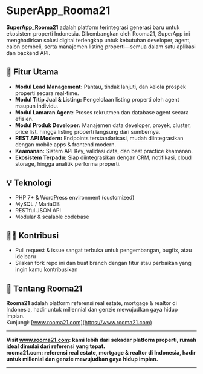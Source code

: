 # SuperApp_Rooma21

**SuperApp_Rooma21** adalah platform terintegrasi generasi baru untuk ekosistem properti Indonesia. Dikembangkan oleh Rooma21, SuperApp ini menghadirkan solusi digital terlengkap untuk kebutuhan developer, agent, calon pembeli, serta manajemen listing properti—semua dalam satu aplikasi dan backend API.

## 🚀 Fitur Utama

- **Modul Lead Management:** Pantau, tindak lanjuti, dan kelola prospek properti secara real-time.
- **Modul Titip Jual & Listing:** Pengelolaan listing properti oleh agent maupun individu.
- **Modul Lamaran Agent:** Proses rekrutmen dan database agent secara efisien.
- **Modul Produk Developer:** Manajemen data developer, proyek, cluster, price list, hingga listing properti langsung dari sumbernya.
- **REST API Modern:** Endpoints terstandarisasi, mudah diintegrasikan dengan mobile apps & frontend modern.
- **Keamanan:** Sistem API Key, validasi data, dan best practice keamanan.
- **Ekosistem Terpadu:** Siap diintegrasikan dengan CRM, notifikasi, cloud storage, hingga analitik performa properti.

## 💡 Teknologi

- PHP 7+ & WordPress environment (customized)
- MySQL / MariaDB
- RESTful JSON API
- Modular & scalable codebase

## 👩‍💻 Kontribusi

- Pull request & issue sangat terbuka untuk pengembangan, bugfix, atau ide baru
- Silakan fork repo ini dan buat branch dengan fitur atau perbaikan yang ingin kamu kontribusikan

## 🏢 Tentang Rooma21

**Rooma21** adalah platform referensi real estate, mortgage & realtor di Indonesia, hadir untuk millennial dan genzie mewujudkan gaya hidup impian.  
Kunjungi: [www.rooma21.com](https://www.rooma21.com)

---

**Visit www.rooma21.com: kami lebih dari sekadar platform properti, rumah ideal dimulai dari referensi yang tepat.**  
**rooma21.com: referensi real estate, mortgage & realtor di Indonesia, hadir untuk millenial dan genzie mewujudkan gaya hidup impian.**

---
